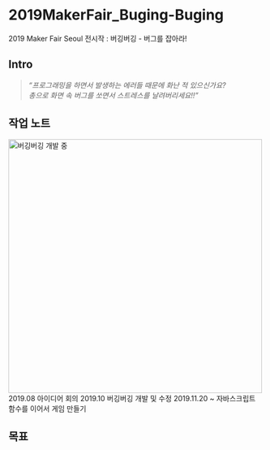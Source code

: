 # 2019MakerFair_Buging-Buging
2019 Maker Fair Seoul 전시작 : 버깅버깅 - 버그를 잡아라!

## Intro
>*“프로그래밍을 하면서 발생하는 에러들 때문에 화난 적 있으신가요?* <br>
>*총으로  화면 속 버그를 쏘면서 스트레스를 날려버리세요!!”*



## 작업 노트
<img src="https://postfiles.pstatic.net/MjAxOTExMjBfMTk2/MDAxNTc0MTg4OTgwMTQ5.taXRok7V_z0iNKnkWoIJ_bI5lq8t8jqHGMNJrauEjj8g.si6oqpHSM3nKbveQont3tpaCvdrXWjQxw4007ThKZrcg.PNG.gkh10004/ad.PNG?type=w773" width="500px" title="버깅버깅 개발 사진" alt="버깅버깅 개발 중"></img><br/>
2019.08 아이디어 회의
2019.10 버깅버깅 개발 및 수정
2019.11.20 ~
자바스크립트 함수를 이어서 게임 만들기 

## 목표


## 
